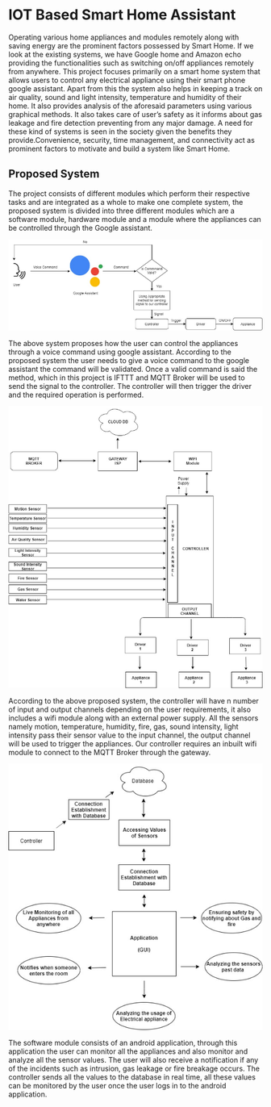 # IOT Based Smart Home Assistant
Operating various home appliances and modules remotely along with saving energy are the prominent factors possessed by Smart Home. If we look at the existing systems, we have Google home and Amazon echo providing the functionalities such as switching on/off appliances remotely from anywhere.
This project focuses primarily on a smart home system that allows users to control any electrical appliance using their smart phone google assistant. Apart from this the system also helps in keeping a track on air quality, sound and light intensity, temperature and humidity of their home. 
It also provides analysis of the aforesaid parameters using various graphical methods. It also takes care of user’s safety as it informs about gas leakage and fire detection preventing from any major damage.
A need for these kind of systems is seen in the society given the benefits they provide.Convenience, security, time management, and connectivity act as prominent factors to motivate and build a system like Smart Home.

## Proposed System
The project consists of different modules which perform their respective tasks and are integrated as a whole to make one complete system, the proposed system is divided into three different modules which are a software module, hardware module and a module where the appliances can be controlled through the Google assistant.

![](img/propose1.jpg)

The above system proposes how the user can control the appliances through a voice command using google assistant. According to the proposed system the user needs to give a voice command to the google assistant the command will be validated. Once a valid command is said the method, which in this project is IFTTT and MQTT Broker will be used to send the signal to the controller. The controller will then trigger the driver and the required operation is performed.

![](img/propose2.jpeg)

According to the above proposed system, the controller will have n number of input and output channels depending on the user requirements, it also includes a wifi module along with an external power supply. All the sensors namely motion, temperature, humidity, fire, gas, sound intensity, light intensity pass their sensor value to the input channel, the output channel will be used to trigger the appliances. Our controller requires an inbuilt wifi module to connect to the MQTT Broker through the gateway.

![](img/propose3.jpeg)

The software module consists of an android application, through this application the user can monitor all the appliances and also monitor and analyze all the sensor values. The user will also receive a notification if any of the incidents such as intrusion, gas leakage or fire breakage occurs. The controller sends all the values to the database in real time, all these values can be monitored by the user once the user logs in to the android application.
